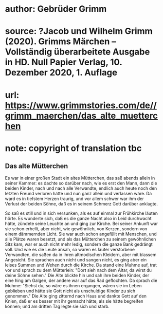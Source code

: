 # author: Gebrüder Grimm
# source: ?Jacob und Wilhelm Grimm (2020). Grimms Märchen – Vollständig überarbeitete Ausgabe in HD. Null Papier Verlag, 10. Dezember 2020, 1. Auflage
# url: https://www.grimmstories.com/de//grimm_maerchen/das_alte_muetterchen
# note: copyright of translation tbc

## Das alte Mütterchen 

Es war in einer großen Stadt ein altes Mütterchen, das saß abends allein
in seiner Kammer: es dachte so darüber nach, wie es erst den Mann, dann
die beiden Kinder, nach und nach alle Verwandte, endlich auch heute noch
den letzten Freund verloren hätte und nun ganz allein und verlassen
wäre. Da ward es in tiefstem Herzen traurig, und vor allem schwer war
ihm der Verlust der beiden Söhne, daß es in seinem Schmerz Gott darüber
anklagte.

So saß es still und in sich versunken, als es auf einmal zur Frühkirche
läuten hörte. Es wunderte sich, daß es die ganze Nacht also in Leid
durchwacht hätte, zündete seine Leuchte an und ging zur Kirche. Bei
seiner Ankunft war sie schon erhellt, aber nicht, wie gewöhnlich, von
Kerzen, sondern von einem dämmernden Licht. Sie war auch schon angefüllt
mit Menschen, und alle Plätze waren besetzt, und als das Mütterchen zu
seinem gewöhnlichen Sitz kam, war er auch nicht mehr ledig, sondern die
ganze Bank gedrängt voll. Und wie es die Leute ansah, so waren es lauter
verstorbene Verwandten, die saßen da in ihren altmodischen Kleidern,
aber mit blassem Angesicht. Sie sprachen auch nicht und sangen nicht, es
ging aber ein leises Summen und Wehen durch die Kirche. Da stand eine
Muhme auf, trat vor und sprach zu dem Mütterlein: "Dort sieh nach dem
Altar, da wirst du deine Söhne sehen." Die Alte blickte hin und sah
ihre beiden Kinder, der eine hing am Galgen, der andere war auf das Rad
geflochten. Da sprach die Muhme: "Siehst du, so wäre es ihnen ergangen,
wären sie im Leben geblieben und hätte sie Gott nicht als unschuldige
Kinder zu sich genommen." Die Alte ging zitternd nach Haus und dankte
Gott auf den Knien, daß er es besser mit ihr gemacht hätte, als sie
hätte begreifen können; und am dritten Tag legte sie sich und starb.

